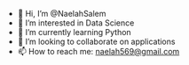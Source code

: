 - 👋 Hi, I’m @NaelahSalem
- 👀 I’m interested in Data Science
- 🌱 I’m currently learning Python
- 💞️ I’m looking to collaborate on applications
- 📫 How to reach me: naelah569@gmail.com

<!---
NaelahSalem/NaelahSalem is a ✨ special ✨ repository because its `README.md` (this file) appears on your GitHub profile.
You can click the Preview link to take a look at your changes.
--->
